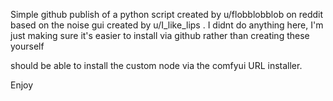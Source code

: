 Simple github publish of a python script created by u/flobblobblob on reddit based on the noise gui created by u/I_like_lips . 
I didnt do anything here, I'm just making sure it's easier to install via github rather than creating these yourself

should be able to install the custom node via the comfyui URL installer. 

Enjoy
